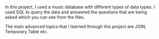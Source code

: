 In this project, I used a music database with different types of data types. 
I used SQL to query the data and answered the questions that are being asked which you can see from the files.

The main advanced topics that I learned through this project are JOIN, Temporary Table etc.

